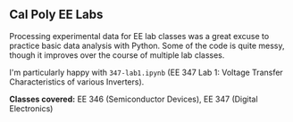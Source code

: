## Cal Poly EE Labs 
Processing experimental data for EE lab classes was a great excuse to practice basic data analysis with Python. Some of the code is quite messy, though it improves over the course of multiple lab classes.

I'm particularly happy with `347-lab1.ipynb` (EE 347 Lab 1: Voltage Transfer Characteristics of various Inverters).

**Classes covered:** EE 346 (Semiconductor Devices), EE 347 (Digital Electronics)
